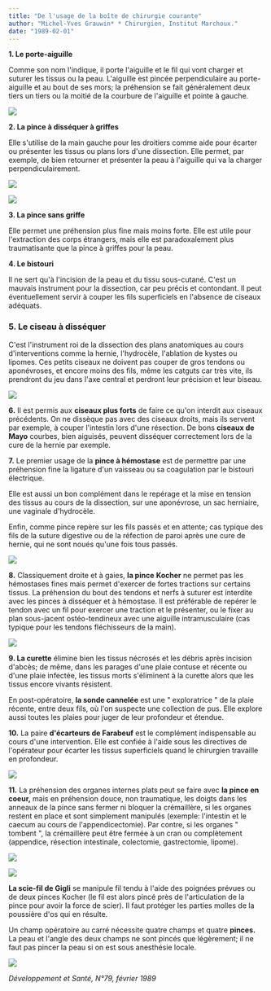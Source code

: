 ```yaml
---
title: "De l'usage de la boîte de chirurgie courante"
author: "Michel-Yves Grauwin* * Chirurgien, Institut Marchoux."
date: "1989-02-01"
---
```


**1. Le porte-aiguille**

Comme son nom l'indique, il porte l'aiguille et le fil qui vont charger et suturer les tissus ou la peau. L'aiguille est pincée perpendiculaire au porte-aiguille et au bout de ses mors; la préhension se fait généralement deux tiers un tiers ou la moitié de la courbure de l'aiguille et pointe à gauche.


![](i364-1.jpg)


**2. La pince à disséquer à griffes**

Elle s'utilise de la main gauche pour les droitiers comme aide pour écarter ou présenter les tissus ou plans lors d'une dissection. Elle permet, par exemple, de bien retourner et présenter la peau à l'aiguille qui va la charger perpendiculairement.


![](i364-2.jpg)

![](i364-3.jpg)


**3. La pince sans griffe**

Elle permet une préhension plus fine mais moins forte. Elle est utile pour l'extraction des corps étrangers, mais elle est paradoxalement plus traumatisante que la pince à griffes pour la peau.

**4. Le bistouri**

Il ne sert qu'à l'incision de la peau et du tissu sous-cutané. C'est un mauvais instrument pour la dissection, car peu précis et contondant. Il peut éventuellement servir à couper les fils superficiels en l'absence de ciseaux adéquats.

### **5. Le ciseau à disséquer**

C'est l'instrument roi de la dissection des plans anatomiques au cours d'interventions comme la hernie, l'hydrocèle, l'ablation de kystes ou lipomes. Ces petits ciseaux ne doivent pas couper de gros tendons ou aponévroses, et encore moins des fils, même les catguts car très vite, ils prendront du jeu dans l'axe central et perdront leur précision et leur biseau.


![](i364-4.jpg)


**6.** Il est permis aux **ciseaux plus forts** de faire ce qu'on interdit aux ciseaux précédents. On ne dissèque pas avec des ciseaux droits, mais ils servent par exemple, à couper l'intestin lors d'une résection. De bons **ciseaux de Mayo** courbes, bien aiguisés, peuvent disséquer correctement lors de la cure de la hernie par exemple.

**7.** Le premier usage de la **pince à hémostase** est de permettre par une préhension fine la ligature d'un vaisseau ou sa coagulation par le bistouri électrique.

Elle est aussi un bon complément dans le repérage et la mise en tension des tissus au cours de la dissection, sur une aponévrose, un sac herniaire, une vaginale d'hydrocèle.

Enfin, comme pince repère sur les fils passés et en attente; cas typique des fils de la suture digestive ou de la réfection de paroi après une cure de hernie, qui ne sont noués qu'une fois tous passés.


![](i364-5.jpg)


**8.** Classiquement droite et à gaies, **la pince** **Kocher** ne permet pas les hémostases fines mais permet d'exercer de fortes tractions sur certains tissus. La préhension du bout des tendons et nerfs à suturer est interdite avec les pinces à disséquer et à hémostase. Il est préférable de repérer le tendon avec un fil pour exercer une traction et le présenter, ou le fixer au plan sous-jacent ostéo-tendineux avec une aiguille intramusculaire (cas typique pour les tendons fléchisseurs de la main).


![](i364-6.jpg)


**9. La curette** élimine bien les tissus nécrosés et les débris après incision d'abcès; de même, dans les parages d'une plaie contuse et récente ou d'une plaie infectée, les tissus morts s'éliminent à la curette alors que les tissus encore vivants résistent.

En post-opératoire, **la sonde cannelée** est une " exploratrice " de la plaie récente, entre deux fils, où l'on suspecte une collection de pus. Elle explore aussi toutes les plaies pour juger de leur profondeur et étendue.

**10.** La paire **d'écarteurs de Farabeuf** est le complément indispensable au cours d'une intervention. Elle est confiée à l'aide sous les directives de l'opérateur pour écarter les tissus superficiels quand le chirurgien travaille en profondeur.


![](i364-7.jpg)


**11.** La préhension des organes internes plats peut se faire avec **la pince en coeur,** mais en préhension douce, non traumatique, les doigts dans les anneaux de la pince sans fermer ni bloquer la crémaillère, si les organes restent en place et sont simplement manipulés (exemple: l'intestin et le caecum au cours de l'appendicectomie). Par contre, si les organes " tombent ", la crémaillère peut être fermée à un cran ou complètement (appendice, résection intestinale, colectomie, gastrectomie, lipome).


![](i364-8.jpg)

![](i364-9.jpg)


**La scie-fil de Gigli** se manipule fil tendu à l'aide des poignées prévues ou de deux pinces Kocher (le fil est alors pincé près de l'articulation de la pince pour avoir la force de scier). Il faut protéger les parties molles de la poussière d'os qui en résulte.

Un champ opératoire au carré nécessite quatre champs et quatre **pinces.** La peau et l'angle des deux champs ne sont pincés que légèrement; il ne faut pas pincer la peau si on est sous anesthésie locale.


![](i364-10.jpg)


_Développement et Santé, N°79, février 1989_